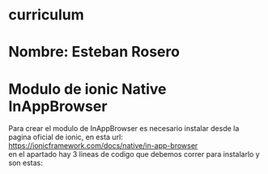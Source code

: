 # curriculum
# Nombre: Esteban Rosero
# Modulo de ionic Native InAppBrowser

Para crear el modulo de InAppBrowser es necesario instalar desde la pagina oficial de ionic, en esta url:
https://ionicframework.com/docs/native/in-app-browser <br>
en el apartado hay 3 lineas de codigo que debemos correr para instalarlo y son estas:
